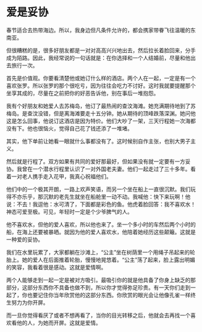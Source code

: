 # 爱是妥协

春节适合去热带海边。所以，我身边但凡条件允许的，都会携家带眷飞往温暖的东南亚。

但很糟糕的是，很多好朋友都是一对对高高兴兴地出去，然后拉长着脸回来，分手成为陌路。因此，我经常说的一句话就是：在你选择和一个人结婚前，尽量和他出去旅行一次。

首先是价值观。你要看清楚他或她订什么样的酒店。两个人在一起，一定是有一个喜欢张罗。所以张罗的那个很吃亏，因为往往会吃力不讨好。这时我就要提醒那个坐享其成的，尽量在之前把你的好恶告诉他，别在事后一堆抱怨。

我有个好朋友和她爱人去苏梅岛，他订了最热闹的查汶海滩。她充满期待地到了苏梅岛。是查汶没错，但是离海滩要走十五分钟。她从期待的顶峰跌落深渊。她问他这是怎么回事，他说订这酒店是因为特价。他们大吵了一架，三天行程她一次海都没有下。他也很恼火，觉得自己花了钱还添了一堆堵。

其实，他下单前让她看一眼就什么事都没有了。这时候别自作主张，也别大男子主义。

然后就是行程了。双方如果有共同的爱好那最好，但如果没有就一定要有一方妥协。我曾在一个潜水行程里认识了一对外国老夫妻。他们一起走过了三十多年。看着一对老人携手走入花甲，我真心祝福他们。

他们中的一个极其开朗，一路上欢声笑语，而另一个坐在船上一直很沉默。我们玩得不亦乐乎，那沉默的老先生就坐在船舱里一动不动。我喊他：快下来玩啊！他说：不去！我逗他：水可清了，下面都是彩色的鱼。他虎着脸回答：我不喜欢水！神态可爱至极。可见，年轻时一定是个少爷脾气的人。

他不喜欢水，但他的爱人喜欢，所以他也来了。坐一个多小时的车然后两个小时的船，在海上还要被暴晒。就因为他的爱人喜欢水，他陪着她经历这些颠簸。这就是一种爱的妥协。

我们在水里玩累了，大家都躺在沙滩上，“公主”坐在树荫里一个用绳子吊起来的轮胎上。她的爱人在后面推着轮胎，慢慢地晃悠着。“公主”荡了起来，脸上露出明媚的笑容，我看着很是感动。这就是爱情啊。

两个人能够走到一起一定是被对方吸引。最吸引你的就是他具备了你身上缺乏的那部分，这部分东西你不具备也做不到，所以你才觉得弥足珍贵。有一天你们走到一起了，你也要记住你当年欣赏他的这部分东西。你欣赏的眼光会让他像孔雀一样终生努力为你开屏。

而一旦你觉得看厌了或者不想再看了，当你的目光转移之后，他就会去再找一个喜欢看他的人，为她而开屏。这就是爱情。